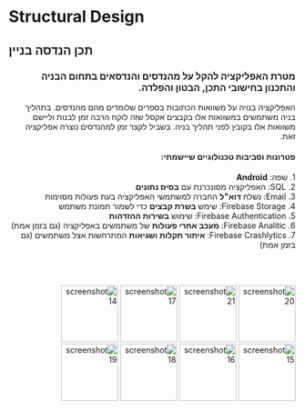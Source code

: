 # Structural Design
<h2>
תכן הנדסה בניין
</h2>


<div dir="rtl">
<h3>
מטרת האפליקציה להקל על מהנדסים והנדסאים בתחום הבניה
והתכנון בחישובי התכן, הבטון והפלדה.
</h3>

האפליקציה בנויה על משוואות הכתובות בספרים שלומדים מהם
מהנדסים.
בתהליך בניה משתמשים במשוואות אלו בקבצים אקסל שזה לוקח
הרבה זמן לבנות וליישם משוואות אלו בקובץ לפני תהליך בניה.
בשביל לקצר זמן למהנדסים נוצרה אפליקציה זאת.

<h4>
פטרונות וסביבות טכנולוגיים שיישמתי:
</h4>

<p>
1. שפה: <strong>Android</strong><br>
2. SQL: האפליקציה מסונכרנת עם <strong>בסיס נתונים</strong><br>
3. Email: נשלח <strong>דוא"ל</strong> החברה למשתמשי האפליקציה בעת פעולות מסוימות<br>
4. Firebase Storage: שימש <strong>בשרת קבצים</strong> כדי לשמור תמונת משתמש<br>
5. Firebase Authentication: שימוש <strong>בשירות ההזדהות</strong><br>
6. Firebase Analitic: <strong> מעכב אחרי פעולות</strong> של משתמשים באפליקציה (גם בזמן אמת)<br>
7. Firebase Crashlytics: <strong>איתור תקלות ושגיאות</strong> המתרחשות אצל משתמשים (גם בזמן אמת)<br>
</p>
<h2></h2>
<br><br>
<div>
<img src="https://user-images.githubusercontent.com/16803977/200957873-d8ae59c4-45fc-46e7-9066-ac8684d1afda.png" width="100" title="screenshot 20">
<img src="https://user-images.githubusercontent.com/16803977/200957876-2ed6be65-d891-4f16-9bc2-ad08afb17bad.png" width="100" title="screenshot 21">
<img src="https://user-images.githubusercontent.com/16803977/200957870-8acd9425-1d94-497c-be37-6aa397e4c974.png" width="100" title="screenshot 17">
<img src="https://user-images.githubusercontent.com/16803977/200957865-14a74faf-b726-4e9e-ba21-1812975696a3.png" width="100" title="screenshot 14">
<img src="https://user-images.githubusercontent.com/16803977/200957866-ef7fc838-7c82-4120-8823-7c207269ce37.png" width="100" title="screenshot 15">
<img src="https://user-images.githubusercontent.com/16803977/200957868-55e41b75-6e78-4498-9131-807a6fb8a0bb.png" width="100" title="screenshot 16">
<img src="https://user-images.githubusercontent.com/16803977/200957871-94e39357-67b8-4bd3-b175-fd1642b4bdac.png" width="100" title="screenshot 18">
<img src="https://user-images.githubusercontent.com/16803977/200957872-2579489d-1eae-440c-843f-a67d816a227c.png" width="100" title="screenshot 19">
</div>
</div>
